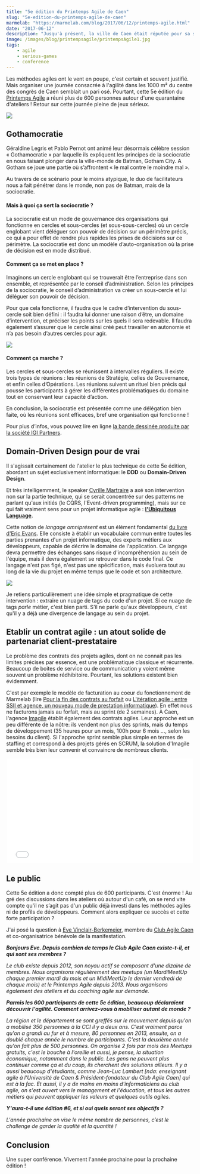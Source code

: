 ```yaml
---
title: "5e édition du Printemps Agile de Caen"
slug: "5e-edition-du-printemps-agile-de-caen"
marmelab: "https://marmelab.com/blog/2017/06/12/printemps-agile.html"
date: "2017-06-12"
description: "Jusqu'à présent, la ville de Caen était réputée pour sa scène rock (The Lanskies, Cannibale, Grand Parc) et electro (Baadman, Superpoze, Fakear). Mais elle risque également de le devenir pour son dynamisme autour de l'agilité."
image: /images/blog/printempsagile/printempsAgile1.jpg
tags:
    - agile
    - serious-games
    - conference
---
```


Les méthodes agiles ont le vent en poupe, c'est certain et souvent justifié. Mais organiser une journée consacrée à l'agilité dans les 1000 m² du centre des congrès de Caen semblait un pari osé. Pourtant, cette 5e édition du [Printemps Agile](http://www.club-agile-caen.fr/printemps-agile/printemps-agile-2017/) a réuni plus de 600 personnes autour d'une quarantaine d'ateliers ! Retour sur cette journée pleine de jeux sérieux.

<img src="/images/blog/printempsagile/printempsAgile2.jpg" class="responsive" />

## Gothamocratie

Géraldine Legris et Pablo Pernot ont animé leur désormais célèbre session « Gothamocratie » par laquelle ils expliquent les principes de la sociocratie en nous faisant plonger dans la ville-monde de Batman, Gotham City. A Gotham se joue une partie où s’affrontent « le mal contre le moindre mal ».

Au travers de ce scénario pour le moins atypique, le duo de facilitateurs nous a fait pénétrer dans le monde, non pas de Batman, mais de la sociocratie.

#### Mais à quoi ça sert la sociocratie ?

La sociocratie est un mode de gouvernance des organisations qui fonctionne en cercles et sous-cercles (et sous-sous-cercles) où un cercle englobant vient déléguer son pouvoir de décision sur un périmètre précis, ce qui a pour effet de rendre plus rapides les prises de décisions sur ce périmètre. La sociocratie est donc un modèle d’auto-organisation où la prise de décision est en mode distribué.

#### Comment ça se met en place ?

Imaginons un cercle englobant qui se trouverait être l’entreprise dans son ensemble, et représentée par le conseil d’administration. Selon les principes de la sociocratie, le conseil d’administration va créer un sous-cercle et lui déléguer son pouvoir de décision.

Pour que cela fonctionne, il faudra que le cadre d’intervention du sous-cercle soit bien défini : il faudra lui donner une raison d’être, un domaine d’intervention, et préciser les points sur les quels il sera redevable. Il faudra également s’assurer que le cercle ainsi créé peut travailler en autonomie et n’a pas besoin d’autres cercles pour agir.

<img src="/images/blog/printempsagile/gothamocratie.jpg" class="responsive" />

#### Comment ça marche ?

Les cercles et sous-cercles se réunissent à intervalles réguliers. Il existe trois types de réunions : les réunions de Stratégie, celles de Gouvernance, et enfin celles d’Opérations. Les réunions suivent un rituel bien précis qui pousse les participants à gérer les différentes problématiques du domaine tout en conservant leur capacité d’action.

En conclusion, la sociocratie est présentée comme une délégation bien faite, où les réunions sont efficaces, bref une organisation qui fonctionne !

Pour plus d’infos, vous pouvez lire en ligne [la bande dessinée produite par la société IGI Partners](http://labdsurlholacracy.com/bande-dessinee-holacracy).

## Domain-Driven Design pour de vrai

Il s'agissait certainement de l'atelier le plus technique de cette 5e édition, abordant un sujet exclusivement informatique: le **DDD** ou **Domain-Driven Design**.

Et très intelligemment, le speaker [Cyrille Martraire](https://twitter.com/cyriux) a axé son intervention non sur la partie technique, qui se serait concentrée sur des patterns ne parlant qu'aux initiés (le CQRS, l'Event-driven programming), mais sur ce qui fait vraiment sens pour un projet informatique agile : **[l'Ubiquitous Language](https://martinfowler.com/bliki/UbiquitousLanguage.html)**.

Cette notion de *langage omniprésent* est un élément fondamental [du livre d'Eric Evans](https://domainlanguage.com/ddd/). Elle consiste à établir un vocabulaire commun entre toutes les parties prenantes d'un projet informatique, des experts métiers aux développeurs, capable de décrire le domaine de l'application. Ce langage devra permettre des échanges sans risque d'incompréhension au sein de l'équipe, mais il devra également se retrouver dans le code final. Ce langage n'est pas figé, n'est pas une spécification, mais évoluera tout au long de la vie du projet en même temps que le code et son architecture.

<img src="/images/blog/printempsagile/printempsAgile3.jpg" class="responsive" />

Je retiens particulièrement une idée simple et pragmatique de cette intervention : extraire un nuage de tags du code d'un projet. Si ce nuage de tags *parle* métier, c'est bien parti. S’il ne parle qu'aux développeurs, c'est qu'il y a déjà une divergence de langage au sein du projet.

## Etablir un contrat agile : un atout solide de partenariat client-prestataire

Le problème des contrats des projets agiles, dont on ne connait pas les limites précises par essence, est une problématique classique et récurrente. Beaucoup de boites de service ou de communication y voient même souvent un problème rédhibitoire. Pourtant, les solutions existent bien évidemment.

C'est par exemple le modèle de facturation au coeur du fonctionnement de Marmelab (lire [Pour la fin des contrats au forfait](https://marmelab.com/blog/2013/02/11/pour-la-fin-des-contrats-au-forfait.html) ou [L'itération agile : entre SSII et agence, un nouveau mode de prestation informatique](https://marmelab.com/blog/2015/06/11/iteration-agile.html)). En effet nous ne facturons jamais au forfait, mais au sprint (de 2 semaines). À Caen, l'agence [Imagile](https://www.imagile.fr/) établit également des contrats agiles. Leur approche est un peu différente de la nôtre: ils vendent non plus des sprints, mais du temps de développement (35 heures pour un mois, 100h pour 6 mois ..., selon les besoins du client). Si l'approche sprint semble plus simple en termes de staffing et correspond à des projets gérés en SCRUM, la solution d'Imagile semble très bien leur convenir et convaincre de nombreux clients.

<center>
<div class="video-container">
<iframe src="//player.vimeo.com/video/214221693" width="500" height="281" frameborder="0" webkitallowfullscreen mozallowfullscreen allowfullscreen></iframe>
</div>
</center>

## Le public

Cette 5e édition a donc compté plus de 600 participants. C'est énorme ! Au gré des discussions dans les ateliers où autour d'un café, on se rend vite compte qu'il ne s’agit pas d'un public déjà investi dans les méthodes agiles ni de profils de développeurs. Comment alors expliquer ce succès et cette forte participation ?

J'ai posé la question à [Eve Vinclair-Berkemeier](https://twitter.com/Evey_Online), membre du [Club Agile Caen](http://www.club-agile-caen.fr/) et co-organisatrice bénévole de la manifestation.

***Bonjours Eve. Depuis combien de temps le Club Agile Caen existe-t-il, et qui sont ses membres ?***

*Le club existe depuis 2012, son noyau actif se composant d'une dizaine de membres. Nous organisons régulièrement des meetups (un MardiMeetUp chaque premier mardi du mois et un MidiMeetUp le dernier vendredi de chaque mois) et le Printemps Agile depuis 2013. Nous organisons également des ateliers et du coaching agile sur demande.*

***Parmis les 600 participants de cette 5e édition, beaucoup déclaraient découvrir l'agilité. Comment arrivez-vous à mobiliser autant de monde ?***

*La région et le département se sont greffés sur le mouvement depuis qu'on a mobilisé 350 personnes à la CCI il y a deux ans. C'est vraiment parce qu'on a grandi au fur et à mesure, 80 personnes en 2013, ensuite, on a doublé chaque année le nombre de participants. C'est la deuxième année qu'on fait plus de 500 personnes. On organise 2 fois par mois des Meetups gratuits, c'est le bouche à l'oreille et aussi, je pense, la situation économique, notamment dans le public. Les gens ne peuvent plus continuer comme ça et du coup, ils cherchent des solutions ailleurs. Il y a aussi beaucoup d'étudiants, comme Jean-Luc Lambert [nda: enseignant agile à l’Université de Caen & Président-fondateur du Club Agile Caen] qui est à la fac. Et aussi, il y a de moins en moins d'informaticiens au club agile, on s'est ouvert vers le management et l'éducation, et tous les autres métiers qui peuvent appliquer les valeurs et quelques outils agiles.*

***Y'aura-t-il une édition #6, et si oui quels seront ses objectifs ?***

*L'année prochaine on vise le même nombre de personnes, c’est le challenge de garder la qualité et la quantité !*

## Conclusion

Une super conférence. Vivement l'année prochaine pour la prochaine édition !
